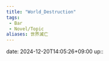 ```yaml
---
title: "World_Destruction"
tags:
 - Bar
 - Novel/Topic
aliases: 世界滅亡
---
```


date: 2024-12-20T14:05:26+09:00
up::


